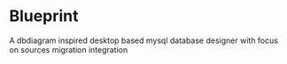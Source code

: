 # Blueprint
A dbdiagram inspired desktop based mysql database designer with focus on sources migration integration